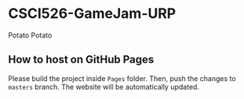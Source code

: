 # CSCI526-GameJam-URP
Potato Potato


## How to host on GitHub Pages

Please build the project inside `Pages` folder. Then, push the changes to `masters` branch. The website will be automatically updated.
